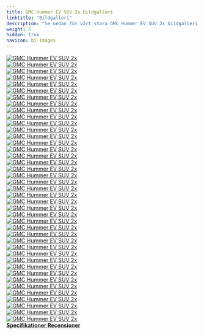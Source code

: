 ```yaml
---
title: GMC Hummer EV SUV 2x bildgalleri
linktitle: "Bildgalleri"
description: "Se nedan för vårt stora GMC Hummer EV SUV 2x bildgalleri. Klicka på bilderna för högupplösta versioner."
weight: 5
hidden: true
navicon: bi-images
---
```

<!-- markdownlint-disable MD033 -->
<div class="row" id ="my-gallery">
	<div class="pswp-grid-item col-6 col-md-4">
		<a href="https://media.evkx.net/multimedia/models/gmc/hummer_ev/hummer_ev_suv_2x/camera_1.jpg"
data-pswp-src="https://media.evkx.net/multimedia/models/gmc/hummer_ev/hummer_ev_suv_2x/camera_1.jpg"
data-pswp-width="3000"
data-pswp-height="2000" 
target="_blank">
			<img src="https://media.evkx.net/multimedia/models/gmc/hummer_ev/hummer_ev_suv_2x/camera_1_xst.jpg" alt="GMC Hummer EV SUV 2x" class="img-fluid " />
		</a>
	</div>
	<div class="pswp-grid-item col-6 col-md-4">
		<a href="https://media.evkx.net/multimedia/models/gmc/hummer_ev/hummer_ev_suv_2x/chargeport_1.jpg"
data-pswp-src="https://media.evkx.net/multimedia/models/gmc/hummer_ev/hummer_ev_suv_2x/chargeport_1.jpg"
data-pswp-width="3000"
data-pswp-height="2000" 
target="_blank">
			<img src="https://media.evkx.net/multimedia/models/gmc/hummer_ev/hummer_ev_suv_2x/chargeport_1_xst.jpg" alt="GMC Hummer EV SUV 2x" class="img-fluid " />
		</a>
	</div>
	<div class="pswp-grid-item col-6 col-md-4">
		<a href="https://media.evkx.net/multimedia/models/gmc/hummer_ev/hummer_ev_suv_2x/details_1.jpg"
data-pswp-src="https://media.evkx.net/multimedia/models/gmc/hummer_ev/hummer_ev_suv_2x/details_1.jpg"
data-pswp-width="3000"
data-pswp-height="2000" 
target="_blank">
			<img src="https://media.evkx.net/multimedia/models/gmc/hummer_ev/hummer_ev_suv_2x/details_1_xst.jpg" alt="GMC Hummer EV SUV 2x" class="img-fluid " />
		</a>
	</div>
	<div class="pswp-grid-item col-6 col-md-4">
		<a href="https://media.evkx.net/multimedia/models/gmc/hummer_ev/hummer_ev_suv_2x/details_2.jpg"
data-pswp-src="https://media.evkx.net/multimedia/models/gmc/hummer_ev/hummer_ev_suv_2x/details_2.jpg"
data-pswp-width="3000"
data-pswp-height="2000" 
target="_blank">
			<img src="https://media.evkx.net/multimedia/models/gmc/hummer_ev/hummer_ev_suv_2x/details_2_xst.jpg" alt="GMC Hummer EV SUV 2x" class="img-fluid " />
		</a>
	</div>
	<div class="pswp-grid-item col-6 col-md-4">
		<a href="https://media.evkx.net/multimedia/models/gmc/hummer_ev/hummer_ev_suv_2x/details_3.jpg"
data-pswp-src="https://media.evkx.net/multimedia/models/gmc/hummer_ev/hummer_ev_suv_2x/details_3.jpg"
data-pswp-width="3000"
data-pswp-height="2000" 
target="_blank">
			<img src="https://media.evkx.net/multimedia/models/gmc/hummer_ev/hummer_ev_suv_2x/details_3_xst.jpg" alt="GMC Hummer EV SUV 2x" class="img-fluid " />
		</a>
	</div>
	<div class="pswp-grid-item col-6 col-md-4">
		<a href="https://media.evkx.net/multimedia/models/gmc/hummer_ev/hummer_ev_suv_2x/details_4.jpg"
data-pswp-src="https://media.evkx.net/multimedia/models/gmc/hummer_ev/hummer_ev_suv_2x/details_4.jpg"
data-pswp-width="3000"
data-pswp-height="2000" 
target="_blank">
			<img src="https://media.evkx.net/multimedia/models/gmc/hummer_ev/hummer_ev_suv_2x/details_4_xst.jpg" alt="GMC Hummer EV SUV 2x" class="img-fluid " />
		</a>
	</div>
	<div class="pswp-grid-item col-6 col-md-4">
		<a href="https://media.evkx.net/multimedia/models/gmc/hummer_ev/hummer_ev_suv_2x/drivemodes_1.jpg"
data-pswp-src="https://media.evkx.net/multimedia/models/gmc/hummer_ev/hummer_ev_suv_2x/drivemodes_1.jpg"
data-pswp-width="3000"
data-pswp-height="1200" 
target="_blank">
			<img src="https://media.evkx.net/multimedia/models/gmc/hummer_ev/hummer_ev_suv_2x/drivemodes_1_xst.jpg" alt="GMC Hummer EV SUV 2x" class="img-fluid " />
		</a>
	</div>
	<div class="pswp-grid-item col-6 col-md-4">
		<a href="https://media.evkx.net/multimedia/models/gmc/hummer_ev/hummer_ev_suv_2x/drivemodes_2.jpg"
data-pswp-src="https://media.evkx.net/multimedia/models/gmc/hummer_ev/hummer_ev_suv_2x/drivemodes_2.jpg"
data-pswp-width="3000"
data-pswp-height="1200" 
target="_blank">
			<img src="https://media.evkx.net/multimedia/models/gmc/hummer_ev/hummer_ev_suv_2x/drivemodes_2_xst.jpg" alt="GMC Hummer EV SUV 2x" class="img-fluid " />
		</a>
	</div>
	<div class="pswp-grid-item col-6 col-md-4">
		<a href="https://media.evkx.net/multimedia/models/gmc/hummer_ev/hummer_ev_suv_2x/dynamic_1.jpg"
data-pswp-src="https://media.evkx.net/multimedia/models/gmc/hummer_ev/hummer_ev_suv_2x/dynamic_1.jpg"
data-pswp-width="3000"
data-pswp-height="1887" 
target="_blank">
			<img src="https://media.evkx.net/multimedia/models/gmc/hummer_ev/hummer_ev_suv_2x/dynamic_1_xst.jpg" alt="GMC Hummer EV SUV 2x" class="img-fluid " />
		</a>
	</div>
	<div class="pswp-grid-item col-6 col-md-4">
		<a href="https://media.evkx.net/multimedia/models/gmc/hummer_ev/hummer_ev_suv_2x/dynamic_2.jpg"
data-pswp-src="https://media.evkx.net/multimedia/models/gmc/hummer_ev/hummer_ev_suv_2x/dynamic_2.jpg"
data-pswp-width="3000"
data-pswp-height="1740" 
target="_blank">
			<img src="https://media.evkx.net/multimedia/models/gmc/hummer_ev/hummer_ev_suv_2x/dynamic_2_xst.jpg" alt="GMC Hummer EV SUV 2x" class="img-fluid " />
		</a>
	</div>
	<div class="pswp-grid-item col-6 col-md-4">
		<a href="https://media.evkx.net/multimedia/models/gmc/hummer_ev/hummer_ev_suv_2x/dynamic_3.jpg"
data-pswp-src="https://media.evkx.net/multimedia/models/gmc/hummer_ev/hummer_ev_suv_2x/dynamic_3.jpg"
data-pswp-width="3000"
data-pswp-height="1939" 
target="_blank">
			<img src="https://media.evkx.net/multimedia/models/gmc/hummer_ev/hummer_ev_suv_2x/dynamic_3_xst.jpg" alt="GMC Hummer EV SUV 2x" class="img-fluid " />
		</a>
	</div>
	<div class="pswp-grid-item col-6 col-md-4">
		<a href="https://media.evkx.net/multimedia/models/gmc/hummer_ev/hummer_ev_suv_2x/dynamic_4.jpg"
data-pswp-src="https://media.evkx.net/multimedia/models/gmc/hummer_ev/hummer_ev_suv_2x/dynamic_4.jpg"
data-pswp-width="3000"
data-pswp-height="1951" 
target="_blank">
			<img src="https://media.evkx.net/multimedia/models/gmc/hummer_ev/hummer_ev_suv_2x/dynamic_4_xst.jpg" alt="GMC Hummer EV SUV 2x" class="img-fluid " />
		</a>
	</div>
	<div class="pswp-grid-item col-6 col-md-4">
		<a href="https://media.evkx.net/multimedia/models/gmc/hummer_ev/hummer_ev_suv_2x/dynamic_5.jpg"
data-pswp-src="https://media.evkx.net/multimedia/models/gmc/hummer_ev/hummer_ev_suv_2x/dynamic_5.jpg"
data-pswp-width="3000"
data-pswp-height="2000" 
target="_blank">
			<img src="https://media.evkx.net/multimedia/models/gmc/hummer_ev/hummer_ev_suv_2x/dynamic_5_xst.jpg" alt="GMC Hummer EV SUV 2x" class="img-fluid " />
		</a>
	</div>
	<div class="pswp-grid-item col-6 col-md-4">
		<a href="https://media.evkx.net/multimedia/models/gmc/hummer_ev/hummer_ev_suv_2x/exterior_1.jpg"
data-pswp-src="https://media.evkx.net/multimedia/models/gmc/hummer_ev/hummer_ev_suv_2x/exterior_1.jpg"
data-pswp-width="3000"
data-pswp-height="2000" 
target="_blank">
			<img src="https://media.evkx.net/multimedia/models/gmc/hummer_ev/hummer_ev_suv_2x/exterior_1_xst.jpg" alt="GMC Hummer EV SUV 2x" class="img-fluid " />
		</a>
	</div>
	<div class="pswp-grid-item col-6 col-md-4">
		<a href="https://media.evkx.net/multimedia/models/gmc/hummer_ev/hummer_ev_suv_2x/exterior_10.jpg"
data-pswp-src="https://media.evkx.net/multimedia/models/gmc/hummer_ev/hummer_ev_suv_2x/exterior_10.jpg"
data-pswp-width="3000"
data-pswp-height="2000" 
target="_blank">
			<img src="https://media.evkx.net/multimedia/models/gmc/hummer_ev/hummer_ev_suv_2x/exterior_10_xst.jpg" alt="GMC Hummer EV SUV 2x" class="img-fluid " />
		</a>
	</div>
	<div class="pswp-grid-item col-6 col-md-4">
		<a href="https://media.evkx.net/multimedia/models/gmc/hummer_ev/hummer_ev_suv_2x/exterior_2.jpg"
data-pswp-src="https://media.evkx.net/multimedia/models/gmc/hummer_ev/hummer_ev_suv_2x/exterior_2.jpg"
data-pswp-width="3000"
data-pswp-height="2000" 
target="_blank">
			<img src="https://media.evkx.net/multimedia/models/gmc/hummer_ev/hummer_ev_suv_2x/exterior_2_xst.jpg" alt="GMC Hummer EV SUV 2x" class="img-fluid " />
		</a>
	</div>
	<div class="pswp-grid-item col-6 col-md-4">
		<a href="https://media.evkx.net/multimedia/models/gmc/hummer_ev/hummer_ev_suv_2x/exterior_3.jpg"
data-pswp-src="https://media.evkx.net/multimedia/models/gmc/hummer_ev/hummer_ev_suv_2x/exterior_3.jpg"
data-pswp-width="3000"
data-pswp-height="1999" 
target="_blank">
			<img src="https://media.evkx.net/multimedia/models/gmc/hummer_ev/hummer_ev_suv_2x/exterior_3_xst.jpg" alt="GMC Hummer EV SUV 2x" class="img-fluid " />
		</a>
	</div>
	<div class="pswp-grid-item col-6 col-md-4">
		<a href="https://media.evkx.net/multimedia/models/gmc/hummer_ev/hummer_ev_suv_2x/exterior_4.jpg"
data-pswp-src="https://media.evkx.net/multimedia/models/gmc/hummer_ev/hummer_ev_suv_2x/exterior_4.jpg"
data-pswp-width="3000"
data-pswp-height="2000" 
target="_blank">
			<img src="https://media.evkx.net/multimedia/models/gmc/hummer_ev/hummer_ev_suv_2x/exterior_4_xst.jpg" alt="GMC Hummer EV SUV 2x" class="img-fluid " />
		</a>
	</div>
	<div class="pswp-grid-item col-6 col-md-4">
		<a href="https://media.evkx.net/multimedia/models/gmc/hummer_ev/hummer_ev_suv_2x/exterior_5.jpg"
data-pswp-src="https://media.evkx.net/multimedia/models/gmc/hummer_ev/hummer_ev_suv_2x/exterior_5.jpg"
data-pswp-width="3000"
data-pswp-height="2000" 
target="_blank">
			<img src="https://media.evkx.net/multimedia/models/gmc/hummer_ev/hummer_ev_suv_2x/exterior_5_xst.jpg" alt="GMC Hummer EV SUV 2x" class="img-fluid " />
		</a>
	</div>
	<div class="pswp-grid-item col-6 col-md-4">
		<a href="https://media.evkx.net/multimedia/models/gmc/hummer_ev/hummer_ev_suv_2x/exterior_6.jpg"
data-pswp-src="https://media.evkx.net/multimedia/models/gmc/hummer_ev/hummer_ev_suv_2x/exterior_6.jpg"
data-pswp-width="3000"
data-pswp-height="1580" 
target="_blank">
			<img src="https://media.evkx.net/multimedia/models/gmc/hummer_ev/hummer_ev_suv_2x/exterior_6_xst.jpg" alt="GMC Hummer EV SUV 2x" class="img-fluid " />
		</a>
	</div>
	<div class="pswp-grid-item col-6 col-md-4">
		<a href="https://media.evkx.net/multimedia/models/gmc/hummer_ev/hummer_ev_suv_2x/exterior_7.jpg"
data-pswp-src="https://media.evkx.net/multimedia/models/gmc/hummer_ev/hummer_ev_suv_2x/exterior_7.jpg"
data-pswp-width="3000"
data-pswp-height="2000" 
target="_blank">
			<img src="https://media.evkx.net/multimedia/models/gmc/hummer_ev/hummer_ev_suv_2x/exterior_7_xst.jpg" alt="GMC Hummer EV SUV 2x" class="img-fluid " />
		</a>
	</div>
	<div class="pswp-grid-item col-6 col-md-4">
		<a href="https://media.evkx.net/multimedia/models/gmc/hummer_ev/hummer_ev_suv_2x/exterior_8.jpg"
data-pswp-src="https://media.evkx.net/multimedia/models/gmc/hummer_ev/hummer_ev_suv_2x/exterior_8.jpg"
data-pswp-width="3000"
data-pswp-height="1977" 
target="_blank">
			<img src="https://media.evkx.net/multimedia/models/gmc/hummer_ev/hummer_ev_suv_2x/exterior_8_xst.jpg" alt="GMC Hummer EV SUV 2x" class="img-fluid " />
		</a>
	</div>
	<div class="pswp-grid-item col-6 col-md-4">
		<a href="https://media.evkx.net/multimedia/models/gmc/hummer_ev/hummer_ev_suv_2x/exterior_9.jpg"
data-pswp-src="https://media.evkx.net/multimedia/models/gmc/hummer_ev/hummer_ev_suv_2x/exterior_9.jpg"
data-pswp-width="3000"
data-pswp-height="2000" 
target="_blank">
			<img src="https://media.evkx.net/multimedia/models/gmc/hummer_ev/hummer_ev_suv_2x/exterior_9_xst.jpg" alt="GMC Hummer EV SUV 2x" class="img-fluid " />
		</a>
	</div>
	<div class="pswp-grid-item col-6 col-md-4">
		<a href="https://media.evkx.net/multimedia/models/gmc/hummer_ev/hummer_ev_suv_2x/frontseats_1.jpg"
data-pswp-src="https://media.evkx.net/multimedia/models/gmc/hummer_ev/hummer_ev_suv_2x/frontseats_1.jpg"
data-pswp-width="3000"
data-pswp-height="2000" 
target="_blank">
			<img src="https://media.evkx.net/multimedia/models/gmc/hummer_ev/hummer_ev_suv_2x/frontseats_1_xst.jpg" alt="GMC Hummer EV SUV 2x" class="img-fluid " />
		</a>
	</div>
	<div class="pswp-grid-item col-6 col-md-4">
		<a href="https://media.evkx.net/multimedia/models/gmc/hummer_ev/hummer_ev_suv_2x/frunk_1.jpg"
data-pswp-src="https://media.evkx.net/multimedia/models/gmc/hummer_ev/hummer_ev_suv_2x/frunk_1.jpg"
data-pswp-width="3000"
data-pswp-height="2000" 
target="_blank">
			<img src="https://media.evkx.net/multimedia/models/gmc/hummer_ev/hummer_ev_suv_2x/frunk_1_xst.jpg" alt="GMC Hummer EV SUV 2x" class="img-fluid " />
		</a>
	</div>
	<div class="pswp-grid-item col-6 col-md-4">
		<a href="https://media.evkx.net/multimedia/models/gmc/hummer_ev/hummer_ev_suv_2x/headlights_1.jpg"
data-pswp-src="https://media.evkx.net/multimedia/models/gmc/hummer_ev/hummer_ev_suv_2x/headlights_1.jpg"
data-pswp-width="3000"
data-pswp-height="2000" 
target="_blank">
			<img src="https://media.evkx.net/multimedia/models/gmc/hummer_ev/hummer_ev_suv_2x/headlights_1_xst.jpg" alt="GMC Hummer EV SUV 2x" class="img-fluid " />
		</a>
	</div>
	<div class="pswp-grid-item col-6 col-md-4">
		<a href="https://media.evkx.net/multimedia/models/gmc/hummer_ev/hummer_ev_suv_2x/hmi_1.jpg"
data-pswp-src="https://media.evkx.net/multimedia/models/gmc/hummer_ev/hummer_ev_suv_2x/hmi_1.jpg"
data-pswp-width="3000"
data-pswp-height="2000" 
target="_blank">
			<img src="https://media.evkx.net/multimedia/models/gmc/hummer_ev/hummer_ev_suv_2x/hmi_1_xst.jpg" alt="GMC Hummer EV SUV 2x" class="img-fluid " />
		</a>
	</div>
	<div class="pswp-grid-item col-6 col-md-4">
		<a href="https://media.evkx.net/multimedia/models/gmc/hummer_ev/hummer_ev_suv_2x/interior_1.jpg"
data-pswp-src="https://media.evkx.net/multimedia/models/gmc/hummer_ev/hummer_ev_suv_2x/interior_1.jpg"
data-pswp-width="3000"
data-pswp-height="1794" 
target="_blank">
			<img src="https://media.evkx.net/multimedia/models/gmc/hummer_ev/hummer_ev_suv_2x/interior_1_xst.jpg" alt="GMC Hummer EV SUV 2x" class="img-fluid " />
		</a>
	</div>
	<div class="pswp-grid-item col-6 col-md-4">
		<a href="https://media.evkx.net/multimedia/models/gmc/hummer_ev/hummer_ev_suv_2x/interior_2.jpg"
data-pswp-src="https://media.evkx.net/multimedia/models/gmc/hummer_ev/hummer_ev_suv_2x/interior_2.jpg"
data-pswp-width="3000"
data-pswp-height="1664" 
target="_blank">
			<img src="https://media.evkx.net/multimedia/models/gmc/hummer_ev/hummer_ev_suv_2x/interior_2_xst.jpg" alt="GMC Hummer EV SUV 2x" class="img-fluid " />
		</a>
	</div>
	<div class="pswp-grid-item col-6 col-md-4">
		<a href="https://media.evkx.net/multimedia/models/gmc/hummer_ev/hummer_ev_suv_2x/interior_3.jpg"
data-pswp-src="https://media.evkx.net/multimedia/models/gmc/hummer_ev/hummer_ev_suv_2x/interior_3.jpg"
data-pswp-width="3000"
data-pswp-height="1991" 
target="_blank">
			<img src="https://media.evkx.net/multimedia/models/gmc/hummer_ev/hummer_ev_suv_2x/interior_3_xst.jpg" alt="GMC Hummer EV SUV 2x" class="img-fluid " />
		</a>
	</div>
	<div class="pswp-grid-item col-6 col-md-4">
		<a href="https://media.evkx.net/multimedia/models/gmc/hummer_ev/hummer_ev_suv_2x/interior_4.jpg"
data-pswp-src="https://media.evkx.net/multimedia/models/gmc/hummer_ev/hummer_ev_suv_2x/interior_4.jpg"
data-pswp-width="3000"
data-pswp-height="2000" 
target="_blank">
			<img src="https://media.evkx.net/multimedia/models/gmc/hummer_ev/hummer_ev_suv_2x/interior_4_xst.jpg" alt="GMC Hummer EV SUV 2x" class="img-fluid " />
		</a>
	</div>
	<div class="pswp-grid-item col-6 col-md-4">
		<a href="https://media.evkx.net/multimedia/models/gmc/hummer_ev/hummer_ev_suv_2x/main_1.jpg"
data-pswp-src="https://media.evkx.net/multimedia/models/gmc/hummer_ev/hummer_ev_suv_2x/main_1.jpg"
data-pswp-width="3000"
data-pswp-height="2000" 
target="_blank">
			<img src="https://media.evkx.net/multimedia/models/gmc/hummer_ev/hummer_ev_suv_2x/main_1_xst.jpg" alt="GMC Hummer EV SUV 2x" class="img-fluid " />
		</a>
	</div>
	<div class="pswp-grid-item col-6 col-md-4">
		<a href="https://media.evkx.net/multimedia/models/gmc/hummer_ev/hummer_ev_suv_2x/roof_1.jpg"
data-pswp-src="https://media.evkx.net/multimedia/models/gmc/hummer_ev/hummer_ev_suv_2x/roof_1.jpg"
data-pswp-width="3000"
data-pswp-height="2000" 
target="_blank">
			<img src="https://media.evkx.net/multimedia/models/gmc/hummer_ev/hummer_ev_suv_2x/roof_1_xst.jpg" alt="GMC Hummer EV SUV 2x" class="img-fluid " />
		</a>
	</div>
	<div class="pswp-grid-item col-6 col-md-4">
		<a href="https://media.evkx.net/multimedia/models/gmc/hummer_ev/hummer_ev_suv_2x/screens_1.jpg"
data-pswp-src="https://media.evkx.net/multimedia/models/gmc/hummer_ev/hummer_ev_suv_2x/screens_1.jpg"
data-pswp-width="3000"
data-pswp-height="1644" 
target="_blank">
			<img src="https://media.evkx.net/multimedia/models/gmc/hummer_ev/hummer_ev_suv_2x/screens_1_xst.jpg" alt="GMC Hummer EV SUV 2x" class="img-fluid " />
		</a>
	</div>
	<div class="pswp-grid-item col-6 col-md-4">
		<a href="https://media.evkx.net/multimedia/models/gmc/hummer_ev/hummer_ev_suv_2x/screens_2.jpg"
data-pswp-src="https://media.evkx.net/multimedia/models/gmc/hummer_ev/hummer_ev_suv_2x/screens_2.jpg"
data-pswp-width="3000"
data-pswp-height="2000" 
target="_blank">
			<img src="https://media.evkx.net/multimedia/models/gmc/hummer_ev/hummer_ev_suv_2x/screens_2_xst.jpg" alt="GMC Hummer EV SUV 2x" class="img-fluid " />
		</a>
	</div>
	<div class="pswp-grid-item col-6 col-md-4">
		<a href="https://media.evkx.net/multimedia/models/gmc/hummer_ev/hummer_ev_suv_2x/screens_3.jpg"
data-pswp-src="https://media.evkx.net/multimedia/models/gmc/hummer_ev/hummer_ev_suv_2x/screens_3.jpg"
data-pswp-width="3000"
data-pswp-height="2000" 
target="_blank">
			<img src="https://media.evkx.net/multimedia/models/gmc/hummer_ev/hummer_ev_suv_2x/screens_3_xst.jpg" alt="GMC Hummer EV SUV 2x" class="img-fluid " />
		</a>
	</div>
	<div class="pswp-grid-item col-6 col-md-4">
		<a href="https://media.evkx.net/multimedia/models/gmc/hummer_ev/hummer_ev_suv_2x/screens_4.jpg"
data-pswp-src="https://media.evkx.net/multimedia/models/gmc/hummer_ev/hummer_ev_suv_2x/screens_4.jpg"
data-pswp-width="3000"
data-pswp-height="1200" 
target="_blank">
			<img src="https://media.evkx.net/multimedia/models/gmc/hummer_ev/hummer_ev_suv_2x/screens_4_xst.jpg" alt="GMC Hummer EV SUV 2x" class="img-fluid " />
		</a>
	</div>
	<div class="pswp-grid-item col-6 col-md-4">
		<a href="https://media.evkx.net/multimedia/models/gmc/hummer_ev/hummer_ev_suv_2x/trunk_1.jpg"
data-pswp-src="https://media.evkx.net/multimedia/models/gmc/hummer_ev/hummer_ev_suv_2x/trunk_1.jpg"
data-pswp-width="3000"
data-pswp-height="1999" 
target="_blank">
			<img src="https://media.evkx.net/multimedia/models/gmc/hummer_ev/hummer_ev_suv_2x/trunk_1_xst.jpg" alt="GMC Hummer EV SUV 2x" class="img-fluid " />
		</a>
	</div>
	<div class="pswp-grid-item col-6 col-md-4">
		<a href="https://media.evkx.net/multimedia/models/gmc/hummer_ev/hummer_ev_suv_2x/trunk_2.jpg"
data-pswp-src="https://media.evkx.net/multimedia/models/gmc/hummer_ev/hummer_ev_suv_2x/trunk_2.jpg"
data-pswp-width="3000"
data-pswp-height="2000" 
target="_blank">
			<img src="https://media.evkx.net/multimedia/models/gmc/hummer_ev/hummer_ev_suv_2x/trunk_2_xst.jpg" alt="GMC Hummer EV SUV 2x" class="img-fluid " />
		</a>
	</div>
	<div class="pswp-grid-item col-6 col-md-4">
		<a href="https://media.evkx.net/multimedia/models/gmc/hummer_ev/hummer_ev_suv_2x/trunk_3.jpg"
data-pswp-src="https://media.evkx.net/multimedia/models/gmc/hummer_ev/hummer_ev_suv_2x/trunk_3.jpg"
data-pswp-width="3000"
data-pswp-height="2000" 
target="_blank">
			<img src="https://media.evkx.net/multimedia/models/gmc/hummer_ev/hummer_ev_suv_2x/trunk_3_xst.jpg" alt="GMC Hummer EV SUV 2x" class="img-fluid " />
		</a>
	</div>
	<div class="pswp-grid-item col-6 col-md-4">
		<a href="https://media.evkx.net/multimedia/models/gmc/hummer_ev/hummer_ev_suv_2x/wheels_1.jpg"
data-pswp-src="https://media.evkx.net/multimedia/models/gmc/hummer_ev/hummer_ev_suv_2x/wheels_1.jpg"
data-pswp-width="3000"
data-pswp-height="1999" 
target="_blank">
			<img src="https://media.evkx.net/multimedia/models/gmc/hummer_ev/hummer_ev_suv_2x/wheels_1_xst.jpg" alt="GMC Hummer EV SUV 2x" class="img-fluid " />
		</a>
	</div>
</div>
<script type="module">
  import PhotoSwipeLightbox from '/js/photoswipe-lightbox.esm.js';
    const lightbox = new PhotoSwipeLightbox({
       gallery: '#my-gallery',
        children: 'a',
        pswpModule: () => import('/js/photoswipe.esm.js')
    });
lightbox.init();
</script>
<div class="mt-3 mb-3">
<a href="../specifications/" class="text-decoration-none text-black">
<strong><i class="bi-arrow-left"></i> Specifikationer </strong>
</a>
<a href="../reviews/" class="text-decoration-none text-black float-end">
<strong>Recensioner <i class="bi-arrow-right"></i></strong>
</a>
</div>
